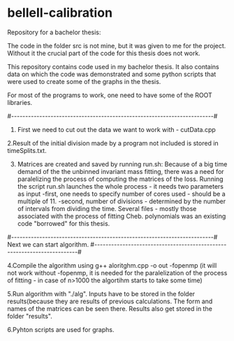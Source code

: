 # belleII-calibration

Repository for a bachelor thesis:

The code in the folder src is not mine, but it was given to me for the project. Without it the crucial part of the code for this thesis does not work.

This repository contains code used in my bachelor thesis.
It also contains data on which the code was demonstrated and some python scripts 
that were used to create some of the graphs in the thesis.

For most of the programs to work, one need to have some of the ROOT libraries.

#------------------------------------------------------------------------#

1. First we need to cut out the data we want to work with - cutData.cpp

2.Result of the initial division made by a program not included is stored in timeSplits.txt.

3. Matrices are created and saved by running run.sh:
Because of a big time demand of the the unbinned invariant mass fitting, there 
was a need for paralelizing the process of computing the matrices of the loss.
Running the script run.sh launches the whole process - it needs two parameters as input
-first, one needs to specify number of cores used - should be a multiple of 11.
-second, number of divisions - determined by the number of intervals from dividing the time.
Several files - mostly those associated with the process of fitting Cheb. polynomials was an existing code
"borrowed" for this thesis.


#------------------------------------------------------------------------#
Next we can start algorithm.
#------------------------------------------------------------------------#

4.Compile the algorithm using g++ aloritghm.cpp -o out -fopenmp 
(it will not work without -fopenmp, it is needed for the paralelization of the process of fitting - in case of n>1000 the algortihm starts to take some time)

5.Run algorithm with "./alg". Inputs have to be stored in the folder results(because they are results of previous calculations. The form and names of the matrices can be seen there. Results also get stored in the folder "results".

6.Pyhton scripts are used for graphs.
